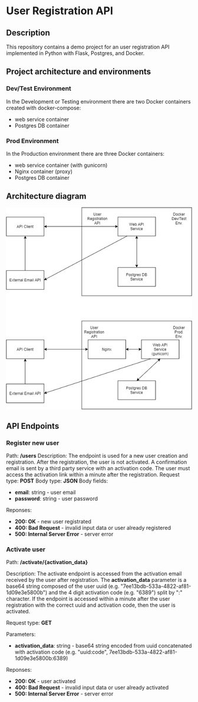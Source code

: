 # User Registration API

## Description
This repository contains a demo project for an user registration API implemented in Python with Flask, Postgres, and Docker.

## Project architecture and environments
### Dev/Test Environment
In the Development or Testing environment there are two Docker containers created with docker-compose:
- web service container
- Postgres DB container

### Prod Environment
In the Production environment there are three Docker containers:
- web service container (with gunicorn)
- Nginx container (proxy)
- Postgres DB container

## Architecture diagram

![alt text](https://github.com/fnastase/user-api/blob/main/image.png?raw=true)

## API Endpoints

### Register new user
Path: **/users**
Description: The endpoint is used for a new user creation and registration. After the registration, the user is not activated. A confirmation email is sent by a third party service with an activation code. The user must access the activation link within a minute after the registration.
Request type: **POST**
Body type: **JSON**
Body fields:
- **email**: string - user email
- **password**: string - user password

Reponses:
- **200: OK** - new user registrated
- **400: Bad Request** - invalid input data or user already registered
- **500: Internal Server Error** - server error

### Activate user
Path: **/activate/{activation_data}**

Description: The activate endpoint is accessed from the activation email received by the user after registration. The **activation_data** parameter is a base64 string composed of the user uuid (e.g. "7ee13bdb-533a-4822-af81-1d09e3e5800b") and the 4 digit activation code (e.g. "6389") split by ":" character. If the endpoint is accessed within a minute after the user registration with the correct uuid and activation code, then the user is activated.

Request type: **GET**

Parameters:
- **activation_data**: string - base64 string encoded from uuid concatenated with activation code (e.g. "uuid:code", 7ee13bdb-533a-4822-af81-1d09e3e5800b:6389)

Reponses:
- **200: OK** - user activated
- **400: Bad Request** - invalid input data or user already activated
- **500: Internal Server Error** - server error




